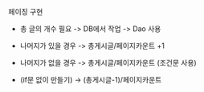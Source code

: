 페이징 구현
- 총 글의 개수 필요 -> DB에서 작업 -> Dao 사용

- 나머지가 있을 경우 -> 총게시글/페이지카운트 +1
- 나머지가 없을 경우 -> 총게시글/페이지카운트 (조건문 사용)

- (if문 없이 만들기) -> (총게시글-1)/페이지카운트
